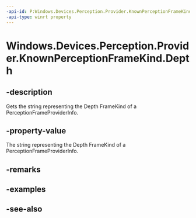```yaml
---
-api-id: P:Windows.Devices.Perception.Provider.KnownPerceptionFrameKind.Depth
-api-type: winrt property
---
```


<!-- Property syntax
public string Depth { get; }
-->

# Windows.Devices.Perception.Provider.KnownPerceptionFrameKind.Depth

## -description
Gets the string representing the Depth FrameKind of a PerceptionFrameProviderInfo.

## -property-value
The string representing the Depth FrameKind of a PerceptionFrameProviderInfo.

## -remarks

## -examples

## -see-also
